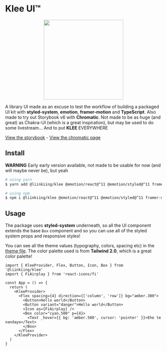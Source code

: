 # Klee UI™

<p align="center">
    <img width="256" src="https://i.ibb.co/d0fq7c1/klee.png"/>
</p>

A library UI made as an excuse to test the workflow of building a packaged UI kit with **styled-system**, **emotion**, **framer-motion**
and **TypeScript**. Also made to try out Storybook v6 with **Chromatic**. Not made to be as huge (and great) as Chakra-UI (which is a great
inspiration), but may be used to do some livestream... And to put **KLEE** EVERYWHERE

[View the storybook](https://master--601420e5b1a157002157352a.chromatic.com/) - [View the chromatic page](https://www.chromatic.com/library?appId=601420e5b1a157002157352a)

## Install

**WARNING** Early early version available, not made to be usable for now (and will maybe never be), but yeah

```bash
# using yarn
$ yarn add @liinkiing/klee @emotion/react@^11 @emotion/styled@^11 framer-motion@^4 react-icons@^4 @styled-system/css@^5

# using npm
$ npm i @liinkiing/klee @emotion/react@^11 @emotion/styled@^11 framer-motion@^4 react-icons@^4 @styled-system/css@^5
```

## Usage

The package uses **styled-system** underneath, so all the UI component extends the base `Box` component and so you can use all of the styled system props and responsive styles!

You can see all the theme values (typography, colors, spacing etc) in the [theme file](src/styles/theme/index.ts). The color palette used is from **Tailwind 2.0**, which is a great color palette!

```tsx
import { KleeProvider, Flex, Button, Icon, Box } from '@liinkiing/klee'
import { FiAirplay } from 'react-icons/fi'

const App = () => {
  return (
    <KleeProvider>
      <Flex spacing={4} direction={['column', 'row']} bg="amber.300">
        <Button>Hello world</Button>
        <Button variant="danger">Hello world</Button>
        <Icon as={FiAirplay} />
        <Box color="cyan.500" p={4}>
          <Text _hover={{ bg: 'amber.500', cursor: 'pointer' }}>Ehe te nandayo</Text>
        </Box>
      </Flex>
    </KleeProvider>
  )
}
```
